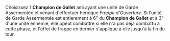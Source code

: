 Choisissez 1 __Champion de Gallet__ ami ayant une unité de Garde Assermentée et venant d'effectuer héroique _Frappe d'Ouverture_. Si l'unité de Garde Assermentée est entierement à 6" du __Champion de Gallet__ et à 3" d'une unité ennemie, elle ppeut combattre si elle n'a pas déjà combattu à cette phase, et l'effet de frappe en dernier s'applique à elle jusqu'à la fin du tour.